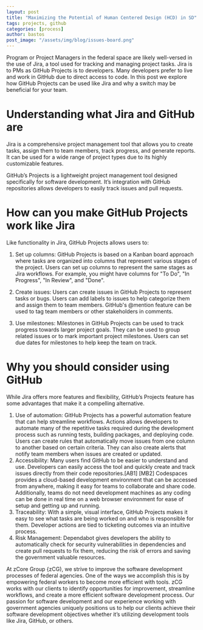 ```yaml
---
layout: post
title: "Maximizing the Potential of Human Centered Design (HCD) in SD"
tags: projects, github
categories: [process]
author: bastos
post_image: "/assets/img/blog/issues-board.png"
---
```


Program or Project Managers in the federal space are likely well-versed in the use of Jira, a tool used for tracking and managing project tasks. Jira is to PMs as GitHub Projects is to developers. Many developers prefer to live and work in GitHub due to direct access to code. In this post we explore how GitHub Projects can be used like Jira and why a switch may be beneficial for your team.

# Understanding what Jira and GitHub are

Jira is a comprehensive project management tool that allows you to create tasks, assign them to team members, track progress, and generate reports. It can be used for a wide range of project types due to its highly customizable features. 

GitHub’s Projects is a lightweight project management tool designed specifically for software development. It’s integration with GitHub repositories allows developers to easily track issues and pull requests. 

# How can you make GitHub Projects work like Jira

Like functionality in Jira, GitHub Projects allows users to:

 1. Set up columns: GitHub Projects is based on a Kanban board approach where tasks are organized into columns that represent various stages of the project. Users can set up columns to represent the same stages as Jira workflows. For example, you might have columns for "To Do", "In Progress", "In Review", and "Done".

 2. Create issues: Users can create issues in GitHub Projects to represent tasks or bugs. Users can add labels to issues to help categorize them and assign them to team members. GitHub's @mention feature can be used to tag team members or other stakeholders in comments.

 3. Use milestones: Milestones in GitHub Projects can be used to track progress towards larger project goals. They can be used to group related issues or to mark important project milestones. Users can set due dates for milestones to help keep the team on track.

# Why you should consider using GitHub

While Jira offers more features and flexibility, GitHub’s Projects feature has some advantages that make it a compelling alternative. 

 1. Use of automation: GitHub Projects has a powerful automation feature that can help streamline workflows. Actions allows developers to automate many of the repetitive tasks required during the development process such as running tests, building packages, and deploying code. Users can create rules that automatically move issues from one column to another based on certain criteria. They can also create alerts that notify team members when issues are created or updated.
 2. Accessibility: Many users find GitHub to be easier to understand and use. Developers can easily access the tool and quickly create and track issues directly from their code repositories.[AB1] [MB2] Codespaces provides a cloud-based development environment that can be accessed from anywhere, making it easy for teams to collaborate and share code. Additionally, teams do not need development machines as any coding can be done in real time on a web browser environment for ease of setup and getting up and running.
 3. Traceability: With a simple, visual interface, GitHub Projects makes it easy to see what tasks are being worked on and who is responsible for them. Developer actions are tied to ticketing outcomes via an intuitive process.
 4. Risk Management: Dependabot gives developers the ability to automatically check for security vulnerabilities in dependencies and create pull requests to fix them, reducing the risk of errors and saving the government valuable resources.

At zCore Group {zCG), we strive to improve the software development processes of federal agencies. One of the ways we accomplish this is by empowering federal workers to become more efficient with tools. zCG works with our clients to identify opportunities for improvement, streamline workflows, and create a more efficient software development process. Our passion for software development and our experience working with government agencies uniquely positions us to help our clients achieve their software development objectives whether it’s utilizing development tools like Jira, GitHub, or others.